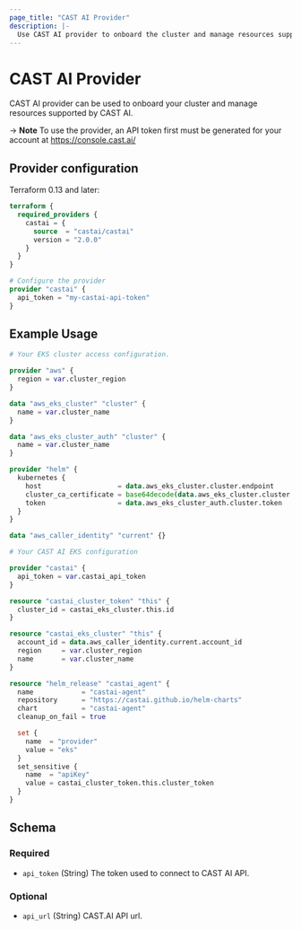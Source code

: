 ```yaml
---
page_title: "CAST AI Provider"
description: |-
  Use CAST AI provider to onboard the cluster and manage resources supported by CAST AI.
---
```


# CAST AI Provider

CAST AI provider can be used to onboard your cluster and manage resources supported by CAST AI.

-> **Note** To use the provider, an API token first must be generated for your account at https://console.cast.ai/

## Provider configuration

Terraform 0.13 and later:

```terraform
terraform {
  required_providers {
    castai = {
      source  = "castai/castai"
      version = "2.0.0"
    }
  }
}

# Configure the provider
provider "castai" {
  api_token = "my-castai-api-token"
}
```

## Example Usage

```terraform
# Your EKS cluster access configuration.

provider "aws" {
  region = var.cluster_region
}

data "aws_eks_cluster" "cluster" {
  name = var.cluster_name
}

data "aws_eks_cluster_auth" "cluster" {
  name = var.cluster_name
}

provider "helm" {
  kubernetes {
    host                   = data.aws_eks_cluster.cluster.endpoint
    cluster_ca_certificate = base64decode(data.aws_eks_cluster.cluster.certificate_authority[0].data)
    token                  = data.aws_eks_cluster_auth.cluster.token
  }
}

data "aws_caller_identity" "current" {}

# Your CAST AI EKS configuration

provider "castai" {
  api_token = var.castai_api_token
}

resource "castai_cluster_token" "this" {
  cluster_id = castai_eks_cluster.this.id
}

resource "castai_eks_cluster" "this" {
  account_id = data.aws_caller_identity.current.account_id
  region     = var.cluster_region
  name       = var.cluster_name
}

resource "helm_release" "castai_agent" {
  name            = "castai-agent"
  repository      = "https://castai.github.io/helm-charts"
  chart           = "castai-agent"
  cleanup_on_fail = true

  set {
    name  = "provider"
    value = "eks"
  }
  set_sensitive {
    name  = "apiKey"
    value = castai_cluster_token.this.cluster_token
  }
}
```

<!-- schema generated by tfplugindocs -->
## Schema

### Required

- `api_token` (String) The token used to connect to CAST AI API.

### Optional

- `api_url` (String) CAST.AI API url.